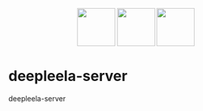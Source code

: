 <p align="center">
<img src="https://wpoffice365.com/wp-content/uploads/2017/07/react-logo.png" height="75" />
<img src="https://www.vectorlogo.zone/logos/js_webpack/js_webpack-card.png" height="75" />
<img src="https://cdn-images-1.medium.com/max/960/1*pxfq-ikL8zPE3RyGB2xbng.png" height="75" />
</p>

# deepleela-server

deepleela-server
